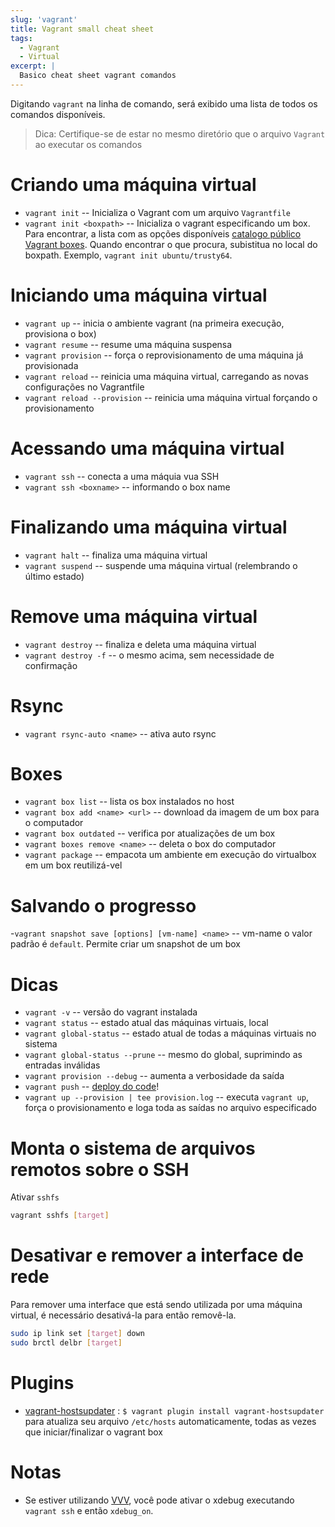 ```yaml
---
slug: 'vagrant'
title: Vagrant small cheat sheet
tags:
  - Vagrant
  - Virtual
excerpt: |
  Basico cheat sheet vagrant comandos
---
```


Digitando `vagrant` na linha de comando, será exibido uma lista de todos os comandos disponíveis.

> Dica: Certifique-se de estar no mesmo diretório que o arquivo `Vagrant` ao executar os comandos

# Criando uma máquina virtual

- `vagrant init` -- Inicializa o Vagrant com um arquivo `Vagrantfile`
- `vagrant init <boxpath>` -- Inicializa o vagrant especificando um box. Para encontrar, a lista com as opções disponíveis [catalogo público Vagrant boxes](https://app.vagrantup.com/boxes/search). Quando encontrar o que procura, subistitua no local do boxpath. Exemplo, `vagrant init ubuntu/trusty64`.

# Iniciando uma máquina virtual

- `vagrant up` -- inicia o ambiente vagrant (na primeira execução, provisiona o box)
- `vagrant resume` -- resume uma máquina suspensa
- `vagrant provision` -- força o reprovisionamento de uma máquina já provisionada
- `vagrant reload` -- reinicia uma máquina virtual, carregando as novas configurações no Vagrantfile
- `vagrant reload --provision` -- reinicia uma máquina virtual forçando o provisionamento

# Acessando uma máquina virtual

- `vagrant ssh` -- conecta a uma máquia vua SSH
- `vagrant ssh <boxname>` -- informando o box name

# Finalizando uma máquina virtual

- `vagrant halt` -- finaliza uma máquina virtual
- `vagrant suspend` -- suspende uma máquina virtual (relembrando o último estado)

# Remove uma máquina virtual

- `vagrant destroy` -- finaliza e deleta uma máquina virtual
- `vagrant destroy -f` -- o mesmo acima, sem necessidade de confirmação

# Rsync

- `vagrant rsync-auto <name>` -- ativa auto rsync

# Boxes

- `vagrant box list` -- lista os box instalados no host
- `vagrant box add <name> <url>` -- download da imagem de um box para o computador
- `vagrant box outdated` -- verifica por atualizações de um box
- `vagrant boxes remove <name>` -- deleta o box do computador
- `vagrant package` -- empacota um ambiente em execução do virtualbox em um box reutilizá-vel

# Salvando o progresso

-`vagrant snapshot save [options] [vm-name] <name>` -- vm-name o valor padrão é `default`. Permite criar um snapshot de um box

# Dicas

- `vagrant -v` -- versão do vagrant instalada
- `vagrant status` -- estado atual das máquinas virtuais, local
- `vagrant global-status` -- estado atual de todas a máquinas virtuais no sistema
- `vagrant global-status --prune` -- mesmo do global, suprimindo as entradas inválidas
- `vagrant provision --debug` -- aumenta a verbosidade da saída
- `vagrant push` -- [deploy do code](http://docs.vagrantup.com/v2/push/index.html)!
- `vagrant up --provision | tee provision.log` -- executa `vagrant up`, força o provisionamento e loga toda as saídas no arquivo especificado

# Monta o sistema de arquivos remotos sobre o SSH

Ativar `sshfs`

```bash
vagrant sshfs [target]
```

# Desativar e remover a interface de rede

Para remover uma interface que está sendo utilizada por uma máquina virtual, é necessário desativá-la para então removê-la.

```bash
sudo ip link set [target] down
sudo brctl delbr [target]
```

# Plugins

- [vagrant-hostsupdater](https://github.com/cogitatio/vagrant-hostsupdater) : `$ vagrant plugin install vagrant-hostsupdater` para atualiza seu arquivo `/etc/hosts` automaticamente, todas as vezes que iniciar/finalizar o vagrant box

# Notas

- Se estiver utilizando [VVV](https://github.com/varying-vagrant-vagrants/vvv/), você pode ativar o xdebug executando `vagrant ssh` e então `xdebug_on`.
